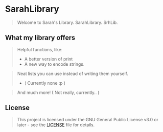 # SarahLibrary
> Welcome to Sarah's Library. SarahLibrary. SrhLib.

## What my library offers

> Helpful functions, like:
> - A better version of print
> - A new way to encode strings.

> Neat lists you can use instead of writing them yourself.
> - ( Currently none :p )

> And much more! ( Not really, currently.. )

## License

> This project is licensed under the GNU General Public License v3.0 or later - see the [LICENSE](LICENSE) file for details.

